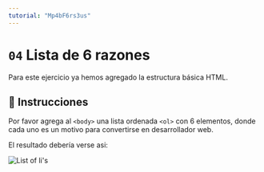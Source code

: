 ```yaml
---
tutorial: "Mp4bF6rs3us"
---
```

# `04` Lista de 6 razones

Para este ejercicio ya hemos agregado la estructura básica HTML.

## 📝 Instrucciones

Por favor agrega al `<body>` una lista ordenada `<ol>` con 6 elementos, donde cada uno es un motivo para convertirse en desarrollador web.

El resultado debería verse asi:

![List of li's](https://github.com/developersIQ/html-tutorial-exercises-course/blob/master/.learn/assets/04-list-of-reasons.png?raw=true)
